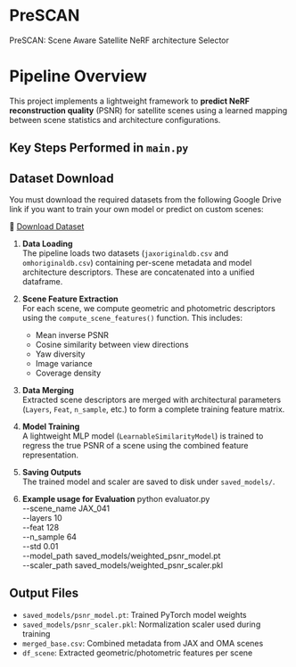 # PreSCAN
PreSCAN: Scene Aware Satellite NeRF architecture Selector
#  Pipeline Overview

This project implements a lightweight framework to **predict NeRF reconstruction quality** (PSNR) for satellite scenes using a learned mapping between scene statistics and architecture configurations.

##  Key Steps Performed in `main.py`

##  Dataset Download

You must  download the required datasets from the following Google Drive link if you want to train your own model or predict on custom scenes:

🔗 [Download Dataset](https://drive.google.com/drive/folders/1Lv4VAdmYGPNjaxxi3zVOVsv98QebwGQJ?usp=sharing)


1. **Data Loading**  
   The pipeline loads two datasets (`jaxoriginaldb.csv` and `omhoriginaldb.csv`) containing per-scene metadata and model architecture descriptors. These are concatenated into a unified dataframe.

2. **Scene Feature Extraction**  
   For each scene, we compute geometric and photometric descriptors using the `compute_scene_features()` function. This includes:
   - Mean inverse PSNR
   - Cosine similarity between view directions
   - Yaw diversity
   - Image variance
   - Coverage density

3. **Data Merging**  
   Extracted scene descriptors are merged with architectural parameters (`Layers`, `Feat`, `n_sample`, etc.) to form a complete training feature matrix.

4. **Model Training**  
   A lightweight MLP model (`LearnableSimilarityModel`) is trained to regress the true PSNR of a scene using the combined feature representation.

5. **Saving Outputs**  
   The trained model and scaler are saved to disk under `saved_models/`.

6. **Example usage for Evaluation**
     python evaluator.py \
      --scene_name JAX_041 \
      --layers 10 \
      --feat 128 \
      --n_sample 64 \
      --std 0.01 \
      --model_path saved_models/weighted_psnr_model.pt \
      --scaler_path saved_models/weighted_psnr_scaler.pkl

##  Output Files

- `saved_models/psnr_model.pt`: Trained PyTorch model weights  
- `saved_models/psnr_scaler.pkl`: Normalization scaler used during training  
- `merged_base.csv`: Combined metadata from JAX and OMA scenes  
- `df_scene`: Extracted geometric/photometric features per scene
